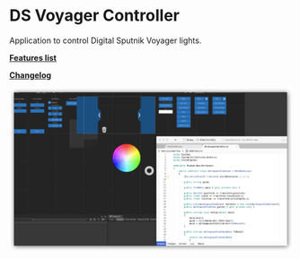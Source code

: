# DS Voyager Controller
Application to control Digital Sputnik Voyager lights.

**[Features list](/Assets/Documentation/FEATURES.md)**

**[Changelog](/Assets/Documentation/CHANGELOG.md)**

![](/screenshot.png)

